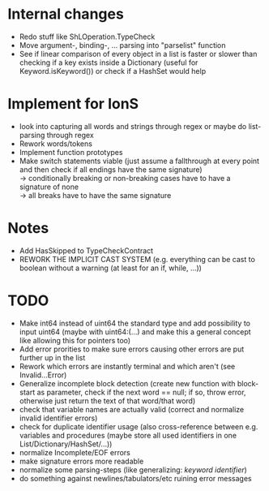 # Internal changes
- Redo stuff like ShLOperation.TypeCheck
- Move argument-, binding-, ... parsing into "parselist" function
- See if linear comparison of every object in a list is faster or slower than checking if a key exists inside a Dictionary (useful for Keyword.isKeyword()) or check if a HashSet would help

# Implement for IonS
- look into capturing all words and strings through regex or maybe do list-parsing through regex
- Rework words/tokens
- Implement function prototypes
- Make switch statements viable (just assume a fallthrough at every point and then check if all endings have the same signature) \
-> conditionally breaking or non-breaking cases have to have a signature of none \
-> all breaks have to have the same signature

# Notes
- Add HasSkipped to TypeCheckContract
- REWORK THE IMPLICIT CAST SYSTEM (e.g. everything can be cast to boolean without a warning (at least for an if, while, ...))

# TODO
- Make int64 instead of uint64 the standard type and add possibility to input uint64 (maybe with uint64:(...) and make this a general concept like allowing this for pointers too)
- Add error prorities to make sure errors causing other errors are put further up in the list
- Rework which errors are instantly terminal and which aren't (see Invalid...Error)
- Generalize incomplete block detection (create new function with block-start as parameter, check if the next word == null; if so, throw error, otherwise just return the text of that word/that word)
- check that variable names are actually valid (correct and normalize invalid identifier errors)
- check for duplicate identifier usage (also cross-reference between e.g. variables and procedures (maybe store all used identifiers in one List/Dictionary/HashSet/...))
- normalize Incomplete/EOF errors
- make signature errors more readable
- normalize some parsing-steps (like generalizing: *keyword* *identifier*)
- do something against newlines/tabulators/etc ruining error messages
